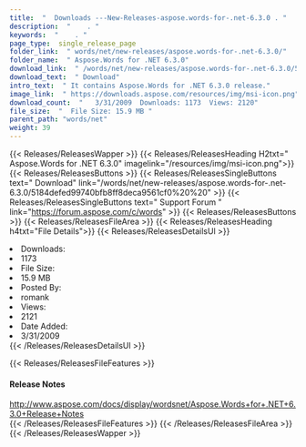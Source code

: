 ```yaml
---
title:  "  Downloads ---New-Releases-aspose.words-for-.net-6.3.0 . " 
description:  "    . " 
keywords:  "    . " 
page_type:  single_release_page
folder_link:  " words/net/new-releases/aspose.words-for-.net-6.3.0/"
folder_name:  " Aspose.Words for .NET 6.3.0"
download_link:  " /words/net/new-releases/aspose.words-for-.net-6.3.0/5184defed99740bfb8ff8deca9561cf0"
download_text:  " Download"
intro_text:  " It contains Aspose.Words for .NET 6.3.0 release."
image_link:  " https://downloads.aspose.com/resources/img/msi-icon.png"
download_count:  "   3/31/2009  Downloads: 1173  Views: 2120"
file_size:  "  File Size: 15.9 MB "
parent_path: "words/net"
weight: 39 
---
```


{{< Releases/ReleasesWapper >}}
  {{< Releases/ReleasesHeading H2txt=" Aspose.Words for .NET 6.3.0" imagelink="/resources/img/msi-icon.png">}}
  {{< Releases/ReleasesButtons >}}
    {{< Releases/ReleasesSingleButtons text=" Download" link="/words/net/new-releases/aspose.words-for-.net-6.3.0/5184defed99740bfb8ff8deca9561cf0%20%20" >}}
    {{< Releases/ReleasesSingleButtons text=" Support Forum " link="https://forum.aspose.com/c/words" >}}
  {{< Releases/ReleasesButtons >}}
  {{< Releases/ReleasesFileArea >}}
    {{< Releases/ReleasesHeading h4txt="File Details">}}
    {{< Releases/ReleasesDetailsUl >}}
             <li>Downloads:</li><li>1173</li><li>File Size:</li><li>15.9 MB</li><li>Posted By:</li><li>romank</li><li>Views:</li><li>2121</li><li>Date Added:</li><li>3/31/2009</li>
    {{< /Releases/ReleasesDetailsUl >}}

  {{< Releases/ReleasesFileFeatures >}}
      <h4>Release Notes</h4><div><a href="http://www.aspose.com/docs/display/wordsnet/Aspose.Words+for+.NET+6.3.0+Release+Notes">http://www.aspose.com/docs/display/wordsnet/Aspose.Words+for+.NET+6.3.0+Release+Notes</a></div>
  {{< /Releases/ReleasesFileFeatures >}}
 {{< /Releases/ReleasesFileArea >}}
{{< /Releases/ReleasesWapper >}}



